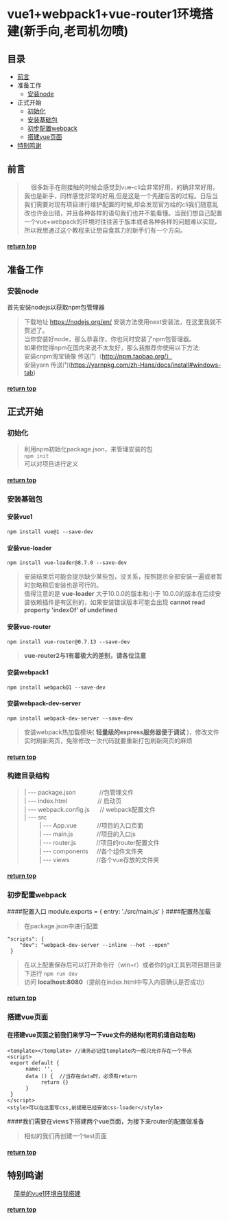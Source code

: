 # vue1+webpack1+vue-router1环境搭建(新手向,老司机勿喷)

## 目录
* [前言](#前言)
* 准备工作
  - [安装node](#安装node)
* 正式开始
  - [初始化](#初始化)
  - [安装基础包](#安装基础包)
  - [初步配置webpack](#初步配置webpack)
  - [搭建vue页面](#搭建vue页面)
* [特别鸣谢](#特别鸣谢)

## 前言

>&nbsp;&nbsp;&nbsp;&nbsp;很多新手在刚接触的时候会感觉到vue-cli会非常好用，的确非常好用，我也是新手，同样感觉非常的好用,但是这是一个先甜后苦的过程。日后当我们需要对现有项目进行维护配置的时候,却会发现官方给的cli我们随意乱改也许会出错，并且各种各样的语句我们也并不能看懂。当我们想自己配置一个vue+webpack的环境时往往苦于版本或者各种各样的问题难以实现，所以我想通过这个教程来让想自食其力的新手们有一个方向。

#### [return top](#目录)

## 准备工作
### 安装node
首先安装nodejs以获取npm包管理器

>下载地址 https://nodejs.org/en/
>安装方法使用next安装法，在这里我就不赘述了。<br />
当你安装好node，那么恭喜你，你也同时安装了npm包管理器。<br />
如果你觉得npm在国内来说不太友好，那么我推荐你使用以下方法:<br />
>安装cnpm淘宝镜像 传送门（http://npm.taobao.org/）<br />
> 安装yarn 传送门(https://yarnpkg.com/zh-Hans/docs/install#windows-tab)

#### [return top](#目录)

## 正式开始
### 初始化
>利用npm初始化package.json，来管理安装的包<br />
`npm init`
<br />可以对项目进行定义

#### [return top](#目录)
### 安装基础包
#### 安装vue1
`npm install vue@1 --save-dev`
#### 安装vue-loader
`npm install vue-loader@8.7.0 --save-dev`
>安装结束后可能会提示缺少某些包，没关系，按照提示全部安装一遍或者暂时忽略稍后安装也是可行的。<br />
> 值得注意的是 __vue-loader__ 大于10.0.0的版本和小于 10.0.0的版本在后续安装依赖插件是有区别的，如果安装错误版本可能会出现 **cannot read property 'indexOf' of undefined**

#### 安装vue-router
`npm install vue-router@0.7.13 --save-dev`
>__vue-router2与1有着极大的差别，请各位注意__

#### 安装webpack1
`npm install webpack@1 --save-dev`
#### 安装webpack-dev-server
`npm install webpack-dev-server --save-dev`
>安装webpack热加载模块( __轻量级的express服务器便于调试__ )，修改文件实时刷新网页，免除修改一次代码就要重新打包刷新网页的麻烦

#### [return top](#目录)

### 构建目录结构
> | --- package.json&nbsp;&nbsp;&nbsp;&nbsp;&nbsp;&nbsp;&nbsp;&nbsp;&nbsp;&nbsp;&nbsp;&nbsp;&nbsp;&nbsp;//包管理文件<br />
  | --- index.html&nbsp;&nbsp;&nbsp;&nbsp;&nbsp;&nbsp;&nbsp;&nbsp;&nbsp;&nbsp;&nbsp;&nbsp;&nbsp;&nbsp;&nbsp;&nbsp;&nbsp;&nbsp;// 启动页<br />
  | --- webpack.config.js&nbsp;&nbsp;&nbsp;&nbsp;&nbsp;&nbsp;// webpack配置文件<br />
  | --- src<br />
  &nbsp;&nbsp;&nbsp;&nbsp;&nbsp;&nbsp;&nbsp;&nbsp;&nbsp;| --- App.vue&nbsp;&nbsp;&nbsp;&nbsp;&nbsp;&nbsp;&nbsp;&nbsp;&nbsp;&nbsp;&nbsp;&nbsp;//项目的入口页面<br />
  &nbsp;&nbsp;&nbsp;&nbsp;&nbsp;&nbsp;&nbsp;&nbsp;&nbsp;| --- main.js&nbsp;&nbsp;&nbsp;&nbsp;&nbsp;&nbsp;&nbsp;&nbsp;&nbsp;&nbsp;&nbsp;&nbsp;&nbsp;&nbsp;//项目的入口js<br />
  &nbsp;&nbsp;&nbsp;&nbsp;&nbsp;&nbsp;&nbsp;&nbsp;&nbsp;| --- router.js&nbsp;&nbsp;&nbsp;&nbsp;&nbsp;&nbsp;&nbsp;&nbsp;&nbsp;&nbsp;&nbsp;&nbsp;//项目的router配置文件<br />
  &nbsp;&nbsp;&nbsp;&nbsp;&nbsp;&nbsp;&nbsp;&nbsp;&nbsp;| --- components&nbsp;&nbsp;&nbsp;&nbsp;&nbsp;//各个组件文件夹<br />
  &nbsp;&nbsp;&nbsp;&nbsp;&nbsp;&nbsp;&nbsp;&nbsp;&nbsp;| --- views&nbsp;&nbsp;&nbsp;&nbsp;&nbsp;&nbsp;&nbsp;&nbsp;&nbsp;&nbsp;&nbsp;&nbsp;&nbsp;&nbsp;&nbsp;&nbsp;//各个vue存放的文件夹<br />

#### [return top](#目录)

### 初步配置webpack
####配置入口
    module.exports = {
        entry:  './src/main.js'
    }
####配置热加载
>在package.json中进行配置

    "scripts": {
        "dev": "webpack-dev-server --inline --hot --open"
     }
>在以上配置保存后可以打开命令行（win+r）或者你的git工具到项目跟目录下运行 `npm run dev` <br />
>访问 **localhost:8080**（提前在index.html中写入内容确认是否成功）

#### [return top](#目录)

### 搭建vue页面
#### 在搭建vue页面之前我们来学习一下vue文件的结构(老司机请自动忽略)
    <template></template> //请务必记住template内一般只允许存在一个节点
    <script>
     export default {
          name: '',
          data () {  //当存在data时，必须有return
               return {}
          }
     }
    </script>
    <style>可以在这里写css,前提是已经安装css-loader</style>
####我们需要在views下搭建两个vue页面，为接下来router的配置做准备
    <template>
         <div>
              <h1>This is {{pageName}} page</h1>
        </div>
    </template>
    <script>
         export default {
              name: 'home',
              data () {
                   return {
                        pageName: 'home'
                   }
              }
         }
    </script>
    <style></style>
>相似的我们再创建一个test页面

#### [return top](#目录)

## 特别鸣谢
&nbsp;&nbsp;&nbsp;&nbsp;[简单的vue1环境自我搭建](http://www.qinshenxue.com/article/20160806114423.html)
#### [return top](#目录)

